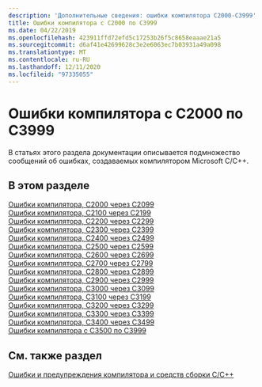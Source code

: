 ```yaml
---
description: 'Дополнительные сведения: ошибки компилятора C2000-C3999'
title: Ошибки компилятора с C2000 по C3999
ms.date: 04/22/2019
ms.openlocfilehash: 423911ffd72efd5c17253b26f5c8658eaaae21a5
ms.sourcegitcommit: d6af41e42699628c3e2e6063ec7b03931a49a098
ms.translationtype: MT
ms.contentlocale: ru-RU
ms.lasthandoff: 12/11/2020
ms.locfileid: "97335055"
---
```

# <a name="compiler-errors-c2000---c3999"></a>Ошибки компилятора с C2000 по C3999

В статьях этого раздела документации описывается подмножество сообщений об ошибках, создаваемых компилятором Microsoft C/C++.

## <a name="in-this-section"></a>В этом разделе

[Ошибки компилятора, C2000 через C2099](../compiler-errors-1/compiler-errors-c2001-through-c2099.md) \
[Ошибки компилятора, C2100 через C2199](../compiler-errors-1/compiler-errors-c2100-through-c2199.md) \
[Ошибки компилятора, C2200 через C2299](../compiler-errors-1/compiler-errors-c2200-through-c2299.md) \
[Ошибки компилятора, C2300 через C2399](../compiler-errors-1/compiler-errors-c2300-through-c2399.md) \
[Ошибки компилятора, C2400 через C2499](../compiler-errors-1/compiler-errors-c2400-through-c2499.md) \
[Ошибки компилятора, C2500 через C2599](../compiler-errors-2/compiler-errors-c2500-through-c2599.md) \
[Ошибки компилятора, C2600 через C2699](../compiler-errors-2/compiler-errors-c2600-through-c2699.md) \
[Ошибки компилятора, C2700 через C2799](../compiler-errors-2/compiler-errors-c2700-through-c2799.md) \
[Ошибки компилятора, C2800 через C2899](../compiler-errors-2/compiler-errors-c2800-through-c2899.md) \
[Ошибки компилятора, C2900 через C2999](../compiler-errors-2/compiler-errors-c2900-through-c3499.md) \
[Ошибки компилятора, C3000 через C3099](../compiler-errors-2/compiler-errors-c3000-through-c3099.md) \
[Ошибки компилятора, C3100 через C3199](../compiler-errors-2/compiler-errors-c3100-through-c3199.md) \
[Ошибки компилятора, C3200 через C3299](../compiler-errors-2/compiler-errors-c3200-through-c3299.md) \
[Ошибки компилятора, C3300 через C3399](../compiler-errors-2/compiler-errors-c3300-through-c3399.md) \
[Ошибки компилятора, C3400 через C3499](../compiler-errors-2/compiler-errors-c3400-through-c3499.md) \
[Ошибки компилятора с C3500 по C3999](../compiler-errors-2/compiler-errors-c3500-through-c3999.md)

## <a name="see-also"></a>См. также раздел

[Ошибки и предупреждения компилятора и средств сборки C/C++](../compiler-errors-1/c-cpp-build-errors.md)
